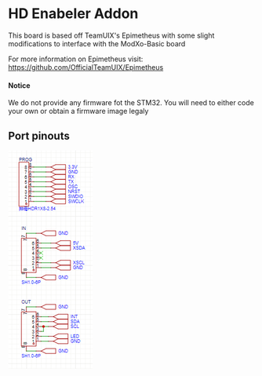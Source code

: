 # HD Enabeler Addon

This board is based off TeamUIX's Epimetheus with some slight modifications to interface with the ModXo-Basic board

For more information on Epimetheus visit: https://github.com/OfficialTeamUIX/Epimetheus

#### Notice

We do not provide any firmware fot the STM32. You will need to either code your own or obtain a firmware image legaly

## Port pinouts

![alt_image](https://github.com/Darkone83/ModXo-Basic/blob/main/Addons/HD%20Enabeler/HD%20Enabler%20Ports.png?raw=true)
